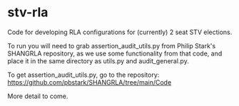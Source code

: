 # stv-rla
Code for developing RLA configurations for (currently) 2 seat STV elections.

To run you will need to grab assertion_audit_utils.py from Philip Stark's SHANGRLA repository, as we use some functionality from that code, and place it in the same directory as utils.py and audit_general.py.

To get assertion_audit_utils.py, go to the repository: https://github.com/pbstark/SHANGRLA/tree/main/Code

More detail to come.
